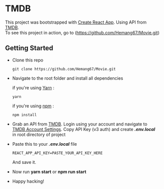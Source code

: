 # TMDB

This project was bootstrapped with [Create React App](https://github.com/facebook/create-react-app). Using API from [TMDB](https://www.themoviedb.org).<br>
To see this project in action, go to (https://github.com/Hemang67/Movie.git)

## Getting Started

- Clone this repo

  ```
  git clone https://github.com/Hemang67/Movie.git
  ```

- Navigate to the root folder and install all dependencies

  if you're using [Yarn](https://yarnpkg.com) :

  ```
  yarn
  ```

  if you're using [npm](https://www.npmjs.com) :

  ```
  npm install
  ```

- Grab an API from [TMDB](https://www.themoviedb.org). Login using your account and navigate to [TMDB Account Settings](https://www.themoviedb.org/settings/api). Copy API Key (v3 auth) and create **_.env.local_** in root directory of project

- Paste this to your **_.env.local_** file

  ```
  REACT_APP_API_KEY=PASTE_YOUR_API_KEY_HERE
  ```

  And save it.

- Now run **yarn start** or **npm run start**

- Happy hacking!

